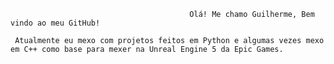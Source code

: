                                             Olá! Me chamo Guilherme, Bem vindo ao meu GitHub!
                                           
     Atualmente eu mexo com projetos feitos em Python e algumas vezes mexo em C++ como base para mexer na Unreal Engine 5 da Epic Games.
                              

